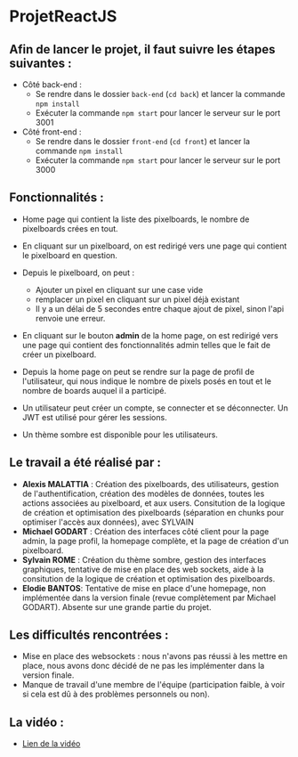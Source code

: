 # ProjetReactJS

## Afin de lancer le projet, il faut suivre les étapes suivantes :
- Côté back-end :
  - Se rendre dans le dossier `back-end` (`cd back`) et lancer la commande `npm install`
  - Exécuter la commande `npm start` pour lancer le serveur sur le port 3001
- Côté front-end :
  - Se rendre dans le dossier `front-end` (`cd front`) et lancer la commande `npm install`
  - Exécuter la commande `npm start` pour lancer le serveur sur le port 3000

## Fonctionnalités :
- Home page qui contient la liste des pixelboards, le nombre de pixelboards crées en tout.
- En cliquant sur un pixelboard, on est redirigé vers une page qui contient le pixelboard en question.
- Depuis le pixelboard, on peut :
  - Ajouter un pixel en cliquant sur une case vide
  - remplacer un pixel en cliquant sur un pixel déjà existant
  - Il y a un délai de 5 secondes entre chaque ajout de pixel, sinon l'api renvoie une erreur.

- En cliquant sur le bouton **admin** de la home page, on est redirigé vers une page qui contient des fonctionnalités admin telles que le fait de créer un pixelboard.
- Depuis la home page on peut se rendre sur la page de profil de l'utilisateur, qui nous indique le nombre de pixels posés en tout et le nombre de boards auquel il a participé.
- Un utilisateur peut créer un compte, se connecter et se déconnecter. Un JWT est utilisé pour gérer les sessions.
- Un thème sombre est disponible pour les utilisateurs.

## Le travail a été réalisé par :
- **Alexis MALATTIA** : Création des pixelboards, des utilisateurs, gestion de l'authentification, création des modèles de données, toutes les actions associées au pixelboard, et aux users. Consitution de la logique de création et optimisation des pixelboards (séparation en chunks pour optimiser l'accès aux données), avec SYLVAIN
- **Michael GODART** : Création des interfaces côté client pour la page admin, la page profil, la homepage complète, et la page de création d'un pixelboard.
- **Sylvain ROME** : Création du thème sombre, gestion des interfaces graphiques, tentative de mise en place des web sockets, aide à la consitution de la logique de création et optimisation des pixelboards.
- **Elodie BANTOS**: Tentative de mise en place d'une homepage, non implémentée dans la version finale (revue complètement par Michael GODART). Absente sur une grande partie du projet.

## Les difficultés rencontrées :
- Mise en place des websockets : nous n'avons pas réussi à les mettre en place, nous avons donc décidé de ne pas les implémenter dans la version finale.
- Manque de travail d'une membre de l'équipe (participation faible, à voir si cela est dû à des problèmes personnels ou non).

## La vidéo :
- [Lien de la vidéo](https://youtu.be/gOSvewpFbWA)